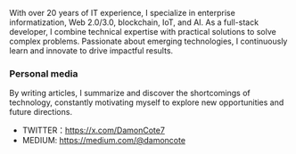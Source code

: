 With over 20 years of IT experience, I specialize in enterprise informatization, Web 2.0/3.0, blockchain, IoT, and AI. As a full-stack developer, I combine technical expertise with practical solutions to solve complex problems. Passionate about emerging technologies, I continuously learn and innovate to drive impactful results.

### Personal media

By writing articles, I summarize and discover the shortcomings of technology, constantly motivating myself to explore new opportunities and future directions.

-   TWITTER：https://x.com/DamonCote7
-   MEDIUM: https://medium.com/@damoncote
